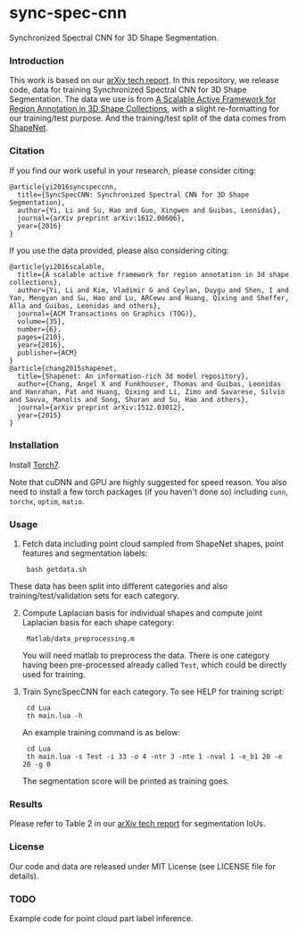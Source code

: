 # sync-spec-cnn
Synchronized Spectral CNN for 3D Shape Segmentation.

### Introduction
This work is based on our [arXiv tech report](https://arxiv.org/abs/1612.00606). In this repository, we release code, data for training Synchronized Spectral CNN for 3D Shape Segmentation. The data we use is from [A Scalable Active Framework for Region Annotation in 3D Shape Collections](http://web.stanford.edu/~ericyi/project_page/part_annotation/index.html), with a slight re-formatting for our training/test purpose. And the training/test split of the data comes from [ShapeNet](https://shapenet.org/).

### Citation
If you find our work useful in your research, please consider citing:

    @article{yi2016syncspeccnn,
      title={SyncSpecCNN: Synchronized Spectral CNN for 3D Shape Segmentation},
      author={Yi, Li and Su, Hao and Guo, Xingwen and Guibas, Leonidas},
      journal={arXiv preprint arXiv:1612.00606},
      year={2016}
    }

If you use the data provided, please also considering citing:

    @article{yi2016scalable,
      title={A scalable active framework for region annotation in 3d shape collections},
      author={Yi, Li and Kim, Vladimir G and Ceylan, Duygu and Shen, I and Yan, Mengyan and Su, Hao and Lu, ARCewu and Huang, Qixing and Sheffer, Alla and Guibas, Leonidas and others},
      journal={ACM Transactions on Graphics (TOG)},
      volume={35},
      number={6},
      pages={210},
      year={2016},
      publisher={ACM}
    }
    @article{chang2015shapenet,
      title={Shapenet: An information-rich 3d model repository},
      author={Chang, Angel X and Funkhouser, Thomas and Guibas, Leonidas and Hanrahan, Pat and Huang, Qixing and Li, Zimo and Savarese, Silvio and Savva, Manolis and Song, Shuran and Su, Hao and others},
      journal={arXiv preprint arXiv:1512.03012},
      year={2015}
    }
    
### Installation

Install <a href="http://torch.ch/docs/getting-started.html" target="_blank">Torch7</a>.

Note that cuDNN and GPU are highly suggested for speed reason. 
You also need to install a few torch packages (if you haven't done so) including `cunn`, `torchx`, `optim`, `matio`.


### Usage
1. Fetch data including point cloud sampled from ShapeNet shapes, point features and segmentation labels:
  
        bash getdata.sh
  
  These data has been split into different categories and also training/test/validation sets for each category.

2. Compute Laplacian basis for individual shapes and compute joint Laplacian basis for each shape category:

        Matlab/data_preprocessing.m
   
   You will need matlab to preprocess the data. There is one category having been pre-processed already called `Test`, which could be directly used for training.
   
3. Train SyncSpecCNN for each category. To see HELP for training script:
        
        cd Lua
        th main.lua -h

   An example training command is as below:
   
        cd Lua
        th main.lua -s Test -i 33 -o 4 -ntr 3 -nte 1 -nval 1 -e_b1 20 -e 20 -g 0
   
   The segmentation score will be printed as training goes.

### Results 

Please refer to Table 2 in our [arXiv tech report](https://arxiv.org/abs/1612.00606) for segmentation IoUs.

### License
Our code and data are released under MIT License (see LICENSE file for details).

### TODO
Example code for point cloud part label inference.
